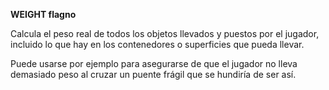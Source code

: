 **WEIGHT flagno**

Calcula el peso real de todos los objetos llevados y puestos por el jugador, incluido lo que hay en los contenedores o superficies que pueda llevar.

Puede usarse por ejemplo para asegurarse de que el jugador no lleva demasiado peso al cruzar un puente frágil que se hundiría de ser así.